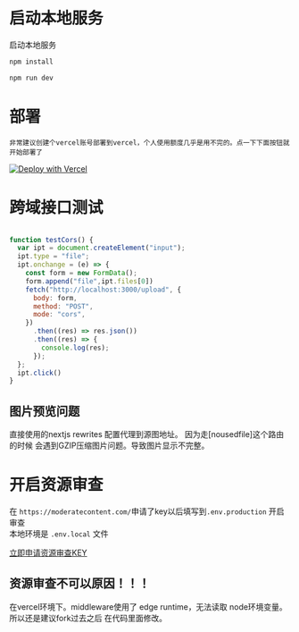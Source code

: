 # 启动本地服务  

启动本地服务  

```bash
npm install

npm run dev
```
# 部署  

`
非常建议创建个vercel账号部署到vercel，个人使用额度几乎是用不完的。点一下下面按钮就开始部署了
`

[![Deploy with Vercel](https://vercel.com/button)](https://vercel.com/new/clone?repository-url=https%3A%2F%2Fgithub.com%2Fgofxas%2Fnext-telegraph-image&amp;project-name=next-telegraph-image&amp;repository-name=next-telegraph-image)  

# 跨域接口测试  

```javascript

function testCors() {
  var ipt = document.createElement("input");
  ipt.type = "file";
  ipt.onchange = (e) => {
    const form = new FormData();
    form.append("file",ipt.files[0])
    fetch("http://localhost:3000/upload", {
      body: form,
      method: "POST",
      mode: "cors",
    })
      .then((res) => res.json())
      .then((res) => {
        console.log(res);
      });
  };
  ipt.click()
}

```  
## 图片预览问题  
直接使用的nextjs rewrites 配置代理到源图地址。 因为走[nousedfile]这个路由的时候 会遇到GZIP压缩图片问题。导致图片显示不完整。  

# 开启资源审查 

在 `https://moderatecontent.com/`申请了key以后填写到`.env.production` 开启审查  
本地环境是 `.env.local` 文件  

[立即申请资源审查KEY](https://moderatecontent.com/signup) 


## 资源审查不可以原因！！！  
在vercel环境下。middleware使用了 edge runtime，无法读取 node环境变量。所以还是建议fork过去之后 在代码里面修改。